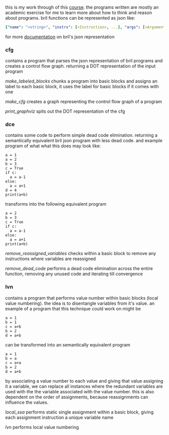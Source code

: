 this is my work through of this [course](https://www.cs.cornell.edu/courses/cs6120/2020fa/). 
the programs written are mostly an academic exercise for me to learn more about how to think and reason about programs.
bril functions can be represented as json like:
```yaml
{"name": "<string>", "instrs": [<Instruction>, ...], "args": [<Argument>, ...], "type": <Type>}
```
for more [documentation](https://capra.cs.cornell.edu/bril/lang/syntax.html) on bril's json representation

### cfg 
contains a program that parses the json representation of bril programs and creates a control flow graph. returning a DOT representation of the input program

*make_labeled_blocks* chunks a program into basic blocks and assigns an label to each basic block, it uses the label for basic blocks if it comes with one

*make_cfg* creates a graph representing the control flow graph of a program

*print_graphviz* spits out the DOT representation of the cfg


### dce
contains some code to perform simple dead code elimination. returning a semantically equivalent bril json program with less dead code.
and example program of what what this does may look like:
```python3
a = 1
a = 2
b = 3
c = True
if c:
  a = a-1
else:
  a = a+1
d = 4
print(a+b)
```
transforms into the following equivalent program
```python3
a = 2
b = 3
c = True
if c:
  a = a-1
else:
  a = a+1
print(a+b)
```

*remove_reassigned_variables* checks within a basic block to remove any instructions where variables are reassigned

*remove_dead_code* performs a dead code elimination across the entire function, removing any unused code and iterating till convergence

### lvn
contains a program that performs value number within basic blocks (local value numbering). the idea is to disentangle variables from it's value. 
an example of a program that this technique could work on might be
```python3
a = 1
b = 1
c = a+b
b = 2
d = a+b
```
can be transformed into an semantically equivalent program
```python3
a = 1
b = a
c = a+a
b = 2
d = a+b
``` 
by associating a value number to each value and giving that value assigning it a variable, 
we can replace all instances where the redundant variables are used with the the variable associated with the value number. 
this is also dependent on the order of assignments, because reassignments can influence the values.

*local_ssa* performs static single assignment within a basic block, giving each assignment instruction a unique variable name

*lvn* performs local value numbering
